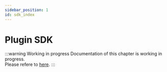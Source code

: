 ```yaml
---
sidebar_position: 1
id: sdk_index
---
```


# Plugin SDK
:::warning Working in progress
Documentation of this chapter is working in progress.<br/>
Please refere to [here](https://github.com/opiopan/fsmapper#supporting-custom-devices).
:::